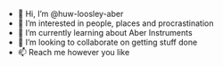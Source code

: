 - 👋 Hi, I’m @huw-loosley-aber
- 👀 I’m interested in people, places and procrastination
- 🌱 I’m currently learning about Aber Instruments
- 💞️ I’m looking to collaborate on getting stuff done
- 📫 Reach me however you like

<!---
huw-loosley-aber/huw-loosley-aber is a ✨ special ✨ repository because its `README.md` (this file) appears on your GitHub profile.
You can click the Preview link to take a look at your changes.
--->
